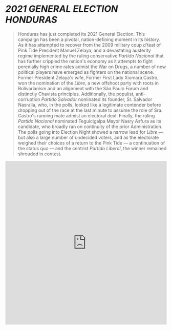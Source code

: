 # *2021 GENERAL ELECTION HONDURAS*
> Honduras has just completed its 2021 General Election. This campaign has been a pivotal, nation-defining moment in its history. As it has attempted to recover from the 2009 military coup d'teat of Pink Tide President Manuel Zelaya, and a devastating austerity regime implemented by the ruling conservative *Partido Nacional* that has further crippled the nation's economy as it attempts to fight perenially high crime rates admist the War on Drugs, a number of new political players have emerged as fighters on the national scene. Former President Zelaya's wife, Former First Lady Xiomara Castro, won the nomination of the *Libre*, a new offshoot party with roots in Bolivarianism and an alignment with the São Paulo Forum and distinctly Chavista principles. Additionally, the populist, anti-corruption *Partido Salvador* nominated its founder, Sr. Salvador Nasralla, who, in the polls, looked like a legitimate contender before dropping out of the race at the last minute to assume the role of Sra. Castro's running mate admist an electoral deal. Finally, the ruling *Partido Nacional* nominated Tegulcigalpa Mayor Nasry Asfura as its candidate, who broadly ran on continuity of the prior Administration. The polls going into Election Night showed a narrow lead for *Libre* — but also a large number of undecided voters, and as the electorate weighed their choices of a return to the Pink Tide — a continuation of the status quo — and the centrist *Partido Liberal*, the winner remained shrouded in contest.
<iframe title="2021 Honduran Presidential Election" aria-label="Map" id="datawrapper-chart-xCIo5" src="https://datawrapper.dwcdn.net/xCIo5/4/" scrolling="no" frameborder="0" style="width: 0; min-width: 100% !important; border: none;" height="511"></iframe><script type="text/javascript">!function(){"use strict";window.addEventListener("message",(function(e){if(void 0!==e.data["datawrapper-height"]){var t=document.querySelectorAll("iframe");for(var a in e.data["datawrapper-height"])for(var r=0;r<t.length;r++){if(t[r].contentWindow===e.source)t[r].style.height=e.data["datawrapper-height"][a]+"px"}}}))}();
</script>
